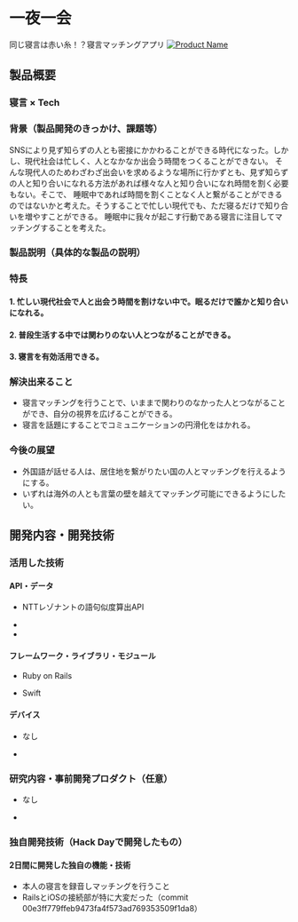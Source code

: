 
# 一夜一会

同じ寝言は赤い糸！？寝言マッチングアプリ
[![Product Name](https://raw.github.com/GabLeRoux/WebMole/master/ressources/WebMole_Youtube_Video.png)](https://www.youtube.com/channel/UC4PtjOfZTbVp9DwtJv82Lzg)

## 製品概要
### 寝言 × Tech

### 背景（製品開発のきっかけ、課題等）

SNSにより見ず知らずの人とも密接にかかわることができる時代になった。しかし、現代社会は忙しく、人となかなか出会う時間をつくることができない。
そんな現代人のためわざわざ出会いを求めるような場所に行かずとも、見ず知らずの人と知り合いになれる方法があれば様々な人と知り合いになれ時間を割く必要もない。そこで、 睡眠中であれば時間を割くことなく人と繋がることができるのではないかと考えた。そうすることで忙しい現代でも、ただ寝るだけで知り合いを増やすことができる。
睡眠中に我々が起こす行動である寝言に注目してマッチングすることを考えた。


### 製品説明（具体的な製品の説明）


### 特長

#### 1. 忙しい現代社会で人と出会う時間を割けない中で。眠るだけで誰かと知り合いになれる。

#### 2. 普段生活する中では関わりのない人とつながることができる。

#### 3. 寝言を有効活用できる。

### 解決出来ること
- 寝言マッチングを行うことで、いままで関わりのなかった人とつながることができ、自分の視界を広げることができる。
- 寝言を話題にすることでコミュニケーションの円滑化をはかれる。

### 今後の展望
- 外国語が話せる人は、居住地を繋がりたい国の人とマッチングを行えるようにする。
- いずれは海外の人とも言葉の壁を越えてマッチング可能にできるようにしたい。



## 開発内容・開発技術
### 活用した技術
#### API・データ

* NTTレゾナントの語句似度算出API

*

*

#### フレームワーク・ライブラリ・モジュール
* Ruby on Rails

* Swift

#### デバイス
* なし

*

### 研究内容・事前開発プロダクト（任意）

* なし

*


### 独自開発技術（Hack Dayで開発したもの）
#### 2日間に開発した独自の機能・技術
* 本人の寝言を録音しマッチングを行うこと
* RailsとiOSの接続部が特に大変だった（commit 00e3ff779ffeb9473fa4f573ad769353509f1da8）
